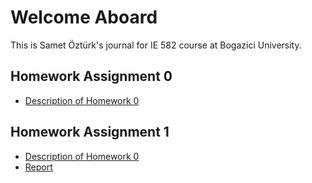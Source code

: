 # Welcome Aboard

This is Samet Öztürk's journal for IE 582 course at Bogazici University.

## Homework Assignment 0
* [Description of Homework 0](hw0/IE582_Fall21_Homework_0.pdf)
## Homework Assignment 1
* [Description of Homework 0](hw1/IE582_Fall21_Homework1.pdf)
* [Report](hw1/hw1.html)
